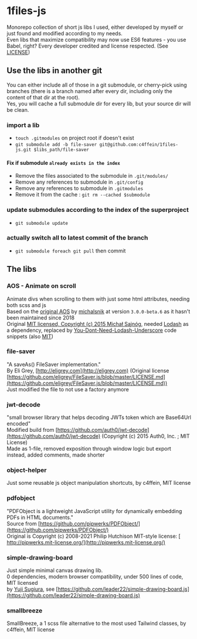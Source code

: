 # 1files-js

Monorepo collection of short js libs I used, either developed by myself or just found and modified according to my needs.  
Even libs that maximize compatibility may now use ES6 features - you use Babel, right?
Every developer credited and license respected. (See [LICENSE](LICENSE))

## Use the libs in another git
You can either include all of those in a git submodule, or cherry-pick using branches (there is a branch named after every dir, including only the content of that dir at the root).  
Yes, you will cache a full submodule dir for every lib, but your source dir will be clean.
### import a lib
- `touch .gitmodules` on project root if doesn't exist
- `git submodule add -b file-saver git@github.com:c4ffein/1files-js.git $libs_path/file-saver`

#### Fix if submodule `already exists in the index`
- Remove the files associated to the submodule in `.git/modules/`
- Remove any references to submodule in `.git/config`
- Remove any references to submodule in `.gitmodules`
- Remove it from the cache : `git rm --cached $submodule`

### update submodules according to the index of the superproject
- `git submodule update`

### actually switch all to latest commit of the branch
- `git submodule foreach git pull` then commit

## The libs
### AOS - Animate on scroll
Animate divs when scrolling to them with just some html attributes, needing both scss and js  
Based on the [original AOS](https://github.com/michalsnik/aos) by [michalsnik](https://github.com/michalsnik/) at version `3.0.0-beta.6` as it hasn't been maintained since 2018  
Original [MIT licensed, Copyright (c) 2015 Michał Sajnóg](https://github.com/michalsnik/aos/blob/next/LICENSE), needed [Lodash](https://github.com/lodash/lodash) as a dependency, replaced by [You-Dont-Need-Lodash-Underscore](https://github.com/you-dont-need/You-Dont-Need-Lodash-Underscore) code snippets (also [MIT](https://github.com/you-dont-need/You-Dont-Need-Lodash-Underscore/blob/master/LICENSE))

### file-saver
"A saveAs() FileSaver implementation."  
By Eli Grey, [http://eligrey.com](http://eligrey.com) (Original license [https://github.com/eligrey/FileSaver.js/blob/master/LICENSE.md](https://github.com/eligrey/FileSaver.js/blob/master/LICENSE.md))  
Just modified the file to not use a factory anymore

### jwt-decode
"small browser library that helps decoding JWTs token which are Base64Url encoded"  
Modified build from [https://github.com/auth0/jwt-decode](https://github.com/auth0/jwt-decode) (Copyright (c) 2015 Auth0, Inc. ; MIT License)  
Made as 1-file, removed exposition through window logic but export instead, added comments, made shorter

### object-helper
Just some reusable js object manipulation shortcuts, by c4ffein, MIT license

### pdfobject
"PDFObject is a lightweight JavaScript utility for dynamically embedding PDFs in HTML documents."  
Source from [https://github.com/pipwerks/PDFObject/](https://github.com/pipwerks/PDFObject/)  
Original is Copyright (c) 2008-2021 Philip Hutchison MIT-style license: [ http://pipwerks.mit-license.org/](http://pipwerks.mit-license.org/)

### simple-drawing-board
Just simple minimal canvas drawing lib.  
0 dependencies, modern browser compatibility, under 500 lines of code, MIT licensed  
by [Yuji Sugiura](https://github.com/leader22), see [https://github.com/leader22/simple-drawing-board.js](https://github.com/leader22/simple-drawing-board.js)

### smallbreeze
SmallBreeze, a 1 scss file alternative to the most used Tailwind classes, by c4ffein, MIT license
